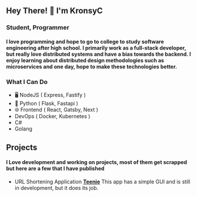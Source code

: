 ## Hey There! 👋 I'm KronsyC

### Student, Programmer

#### I love programming and hope to go to college to study software engineering after high school. I primarily work as a full-stack developer, but really love distributed systems and have a bias towards the backend. I enjoy learning about distributed design methodologies such as microservices and one day, hope to make these technologies better.

### What I Can Do
- 🖥️ NodeJS ( Express, Fastify )
- 🐍 Python ( Flask, Fastapi )
- 🌐 Frontend ( React, Gatsby, Next )
- DevOps ( Docker, Kubernetes )
- C#
- Golang

## Projects
#### I Love development and working on projects, most of them get scrapped but here are a few that I have published
- URL Shortening Application **[Teenie](https://teenie.ml)**
  This app has a simple GUI and is still in development, but it does its job.
  
